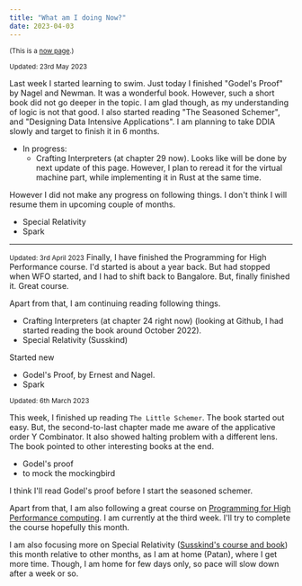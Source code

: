```yaml
---
title: "What am I doing Now?"
date: 2023-04-03
---
```

<small>(This is a [now page](https://nownownow.com/about).)</small>


<small>Updated: 23rd May 2023</small>

Last week I started learning to swim. Just today I finished "Godel's Proof" by Nagel and Newman. It was a wonderful book. However, such a short book did not go deeper in the topic. I am glad though, as my understanding of logic is not that good. 
I also started reading "The Seasoned Schemer", and "Designing Data Intensive Applications". I am planning to take DDIA slowly and target to finish it in 6 months. 
- In progress: 
  - Crafting Interpreters (at chapter 29 now). Looks like will be done by next update of this page. However, I plan to reread it for the virtual machine part, while implementing it in Rust at the same time. 


However I did not make any progress on following things. I don't think I will resume them in upcoming couple of months. 
  - Special Relativity
  - Spark
------------

<small>Updated: 3rd April 2023</small>
Finally, I have finished the Programming for High Performance course. I'd started is about a year back. But had stopped when WFO started, and I had to shift back to Bangalore. But, finally finished it. Great course. 

Apart from that, I am continuing reading following things.
- Crafting Interpreters (at chapter 24 right now) (looking at Github, I had started reading the book around October 2022).
- Special Relativity (Susskind)

Started new
- Godel's Proof, by Ernest and Nagel.
- Spark

<small>Updated: 6th March 2023</small>

This week, I finished up reading `The Little Schemer`. The book started out easy. But, the second-to-last chapter made me aware of the applicative order Y Combinator. It also showed halting problem with a different lens. The book pointed to other interesting books at the end.
- Godel's proof
- to mock the mockingbird

I think I'll read Godel's proof before I start the seasoned schemer. 

Apart from that, I am also following a great course on [Programming for High Performance computing](https://www.cs.utexas.edu/users/flame/laff/pfhp/). I am currently at the third week. I'll try to complete the course hopefully this month.

I am also focusing more on Special Relativity ([Susskind's course and book](https://theoreticalminimum.com/courses/special-relativity-and-electrodynamics/2012/spring)) this month relative to other months, as I am at home (Patan), where I get more time. Though, I am home for few days only, so pace will slow down after a week or so. 